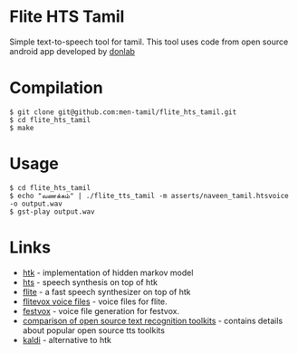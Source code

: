 Flite HTS Tamil
===============
Simple text-to-speech tool for tamil. This tool uses code from open source android app developed by [donlab](http://www.iitm.ac.in/donlab/tts/index.php)

Compilation
===========
	$ git clone git@github.com:men-tamil/flite_hts_tamil.git
	$ cd flite_hts_tamil
	$ make

Usage
=====
	$ cd flite_hts_tamil
	$ echo "வணக்கம்" | ./flite_tts_tamil -m asserts/naveen_tamil.htsvoice -o output.wav
	$ gst-play output.wav

Links
=====

* [htk](http://htk.eng.cam.ac.uk/) - implementation of hidden markov model
* [hts](http://hts.sp.nitech.ac.jp/) - speech synthesis on top of htk
* [flite](http://www.festvox.org/flite) - a fast speech synthesizer on top of htk
* [flitevox voice files](http://www.festvox.org/flite/packed/flite-2.0/voices) - voice files for flite.
* [festvox](https://http://festvox.org) - voice file generation for festvox.
* [comparison of open source text recognition toolkits](http://suendermann.com/su/pdf/oasis2014.pdf) - contains details about popular open source tts toolkits
* [kaldi](http://kaldi-asr.org/) - alternative to htk